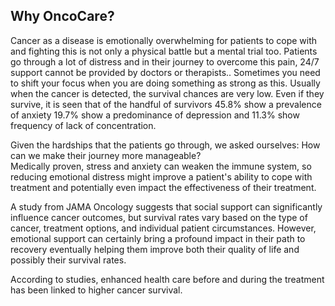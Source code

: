 ## Why OncoCare?

Cancer as a disease is emotionally overwhelming for patients to cope with and fighting this is not only a physical battle but a mental trial too. Patients go through a lot of distress and in their journey to overcome this pain, 24/7 support cannot be provided by doctors or therapists.. Sometimes you need to shift your focus when you are doing something as strong as this.
Usually when the cancer is detected, the survival chances are very low.
Even if they survive, it is seen that of the handful of survivors 45.8% show a prevalence of anxiety 19.7% show a predominance  of depression and 11.3% show frequency of lack of concentration.

Given the hardships that the patients go through,  we asked ourselves: How can we make their journey more manageable?  
Medically proven, stress and anxiety can weaken the immune system, so reducing emotional distress might improve a patient's ability to cope with treatment and potentially even impact the effectiveness of their treatment.

A study from JAMA Oncology suggests that social support can significantly influence cancer outcomes, but survival rates vary based on the type of cancer, treatment options, and individual patient circumstances. However, emotional support can certainly bring  a profound impact in their path to recovery eventually helping them improve both their quality of life and possibly their survival rates.
 
According to studies, enhanced  health care  before and during the  treatment has been linked to higher cancer survival.
